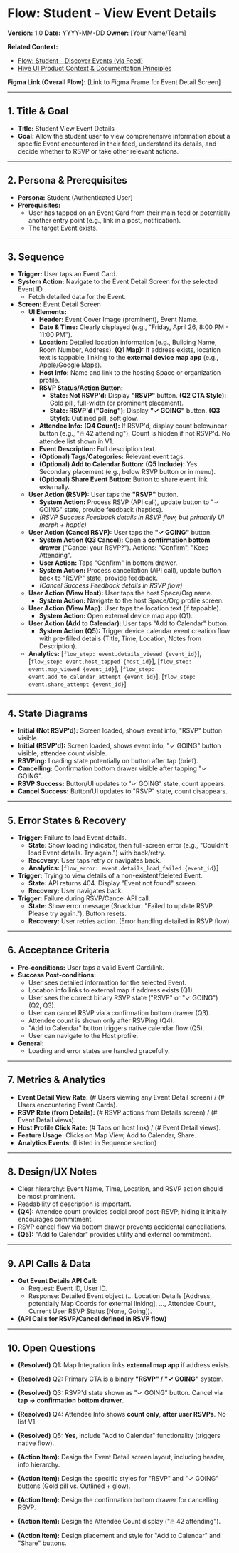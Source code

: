 # Flow: Student - View Event Details

**Version:** 1.0
**Date:** YYYY-MM-DD
**Owner:** [Your Name/Team]

**Related Context:**
*   [Flow: Student - Discover Events (via Feed)](./events_discovery.md)
*   [Hive UI Product Context & Documentation Principles](../../product_context.md)

**Figma Link (Overall Flow):** [Link to Figma Frame for Event Detail Screen]

---

## 1. Title & Goal

*   **Title:** Student View Event Details
*   **Goal:** Allow the student user to view comprehensive information about a specific Event encountered in their feed, understand its details, and decide whether to RSVP or take other relevant actions.

---

## 2. Persona & Prerequisites

*   **Persona:** Student (Authenticated User)
*   **Prerequisites:**
    *   User has tapped on an Event Card from their main feed or potentially another entry point (e.g., link in a post, notification).
    *   The target Event exists.

---

## 3. Sequence

*   **Trigger:** User taps an Event Card.
*   **System Action:** Navigate to the Event Detail Screen for the selected Event ID.
    *   Fetch detailed data for the Event.
*   **Screen:** Event Detail Screen
    *   **UI Elements:**
        *   **Header:** Event Cover Image (prominent), Event Name.
        *   **Date & Time:** Clearly displayed (e.g., "Friday, April 26, 8:00 PM - 11:00 PM").
        *   **Location:** Detailed location information (e.g., Building Name, Room Number, Address). **(Q1 Map):** If address exists, location text is tappable, linking to the **external device map app** (e.g., Apple/Google Maps).
        *   **Host Info:** Name and link to the hosting Space or organization profile.
        *   **RSVP Status/Action Button:**
            *   **State: Not RSVP'd:** Display **"RSVP"** button. **(Q2 CTA Style):** Gold pill, full-width (or prominent placement).
            *   **State: RSVP'd ("Going"):** Display **"✓ GOING"** button. **(Q3 Style):** Outlined pill, soft glow.
        *   **Attendee Info:** **(Q4 Count):** If RSVP'd, display count below/near button (e.g., "🔥 42 attending"). Count is hidden if not RSVP'd. No attendee list shown in V1.
        *   **Event Description:** Full description text.
        *   **(Optional) Tags/Categories:** Relevant event tags.
        *   **(Optional) Add to Calendar Button:** **(Q5 Include):** Yes. Secondary placement (e.g., below RSVP button or in menu).
        *   **(Optional) Share Event Button:** Button to share event link externally.
    *   **User Action (RSVP):** User taps the **"RSVP"** button.
        *   **System Action:** Process RSVP (API call), update button to "✓ GOING" state, provide feedback (haptics).
        *   *(RSVP Success Feedback details in RSVP flow, but primarily UI morph + haptic)*
    *   **User Action (Cancel RSVP):** User taps the **"✓ GOING"** button.
        *   **System Action (Q3 Cancel):** Open a **confirmation bottom drawer** ("Cancel your RSVP?"). Actions: "Confirm", "Keep Attending".
        *   **User Action:** Taps "Confirm" in bottom drawer.
        *   **System Action:** Process cancellation (API call), update button back to "RSVP" state, provide feedback.
        *   *(Cancel Success Feedback details in RSVP flow)*
    *   **User Action (View Host):** User taps the host Space/Org name.
        *   **System Action:** Navigate to the host Space/Org profile screen.
    *   **User Action (View Map):** User taps the location text (if tappable).
        *   **System Action:** Open external device map app (Q1).
    *   **User Action (Add to Calendar):** User taps "Add to Calendar" button.
        *   **System Action (Q5):** Trigger device calendar event creation flow with pre-filled details (Title, Time, Location, Notes from Description).
    *   **Analytics:** [`flow_step: event.details_viewed {event_id}`], [`flow_step: event.host_tapped {host_id}`], [`flow_step: event.map_viewed {event_id}`], [`flow_step: event.add_to_calendar_attempt {event_id}`], [`flow_step: event.share_attempt {event_id}`]

---

## 4. State Diagrams

*   **Initial (Not RSVP'd):** Screen loaded, shows event info, "RSVP" button visible.
*   **Initial (RSVP'd):** Screen loaded, shows event info, "✓ GOING" button visible, attendee count visible.
*   **RSVPing:** Loading state potentially on button after tap (brief).
*   **Cancelling:** Confirmation bottom drawer visible after tapping "✓ GOING".
*   **RSVP Success:** Button/UI updates to "✓ GOING" state, count appears.
*   **Cancel Success:** Button/UI updates to "RSVP" state, count disappears.

---

## 5. Error States & Recovery

*   **Trigger:** Failure to load Event details.
    *   **State:** Show loading indicator, then full-screen error (e.g., "Couldn't load Event details. Try again.") with back/retry.
    *   **Recovery:** User taps retry or navigates back.
    *   **Analytics:** [`flow_error: event.details_load_failed {event_id}`]
*   **Trigger:** Trying to view details of a non-existent/deleted Event.
    *   **State:** API returns 404. Display "Event not found" screen.
    *   **Recovery:** User navigates back.
*   **Trigger:** Failure during RSVP/Cancel API call.
    *   **State:** Show error message (Snackbar: "Failed to update RSVP. Please try again."). Button resets.
    *   **Recovery:** User retries action. (Error handling detailed in RSVP flow)

---

## 6. Acceptance Criteria

*   **Pre-conditions:** User taps a valid Event Card/link.
*   **Success Post-conditions:**
    *   User sees detailed information for the selected Event.
    *   Location info links to external map if address exists (Q1).
    *   User sees the correct binary RSVP state ("RSVP" or "✓ GOING") (Q2, Q3).
    *   User can cancel RSVP via a confirmation bottom drawer (Q3).
    *   Attendee count is shown only after RSVPing (Q4).
    *   "Add to Calendar" button triggers native calendar flow (Q5).
    *   User can navigate to the Host profile.
*   **General:**
    *   Loading and error states are handled gracefully.

---

## 7. Metrics & Analytics

*   **Event Detail View Rate:** (# Users viewing any Event Detail screen) / (# Users encountering Event Cards).
*   **RSVP Rate (from Details):** (# RSVP actions from Details screen) / (# Event Detail views).
*   **Host Profile Click Rate:** (# Taps on host link) / (# Event Detail views).
*   **Feature Usage:** Clicks on Map View, Add to Calendar, Share.
*   **Analytics Events:** (Listed in Sequence section)

---

## 8. Design/UX Notes

*   Clear hierarchy: Event Name, Time, Location, and RSVP action should be most prominent.
*   Readability of description is important.
*   **(Q4):** Attendee count provides social proof post-RSVP; hiding it initially encourages commitment.
*   RSVP cancel flow via bottom drawer prevents accidental cancellations.
*   **(Q5):** "Add to Calendar" provides utility and external commitment.

---

## 9. API Calls & Data

*   **Get Event Details API Call:**
    *   Request: Event ID, User ID.
    *   Response: Detailed Event object (... Location Details [Address, potentially Map Coords for external linking], ..., Attendee Count, Current User RSVP Status [None, Going]).
*   **(API Calls for RSVP/Cancel defined in RSVP flow)**

---

## 10. Open Questions

*   **(Resolved)** Q1: Map Integration links **external map app** if address exists.
*   **(Resolved)** Q2: Primary CTA is a binary **"RSVP" / "✓ GOING"** system.
*   **(Resolved)** Q3: RSVP'd state shown as "✓ GOING" button. Cancel via **tap -> confirmation bottom drawer**.
*   **(Resolved)** Q4: Attendee Info shows **count only**, **after user RSVPs**. No list V1.
*   **(Resolved)** Q5: **Yes**, include "Add to Calendar" functionality (triggers native flow).

*   **(Action Item):** Design the Event Detail screen layout, including header, info hierarchy.
*   **(Action Item):** Design the specific styles for "RSVP" and "✓ GOING" buttons (Gold pill vs. Outlined + glow).
*   **(Action Item):** Design the confirmation bottom drawer for cancelling RSVP.
*   **(Action Item):** Design the Attendee Count display ("🔥 42 attending").
*   **(Action Item):** Design placement and style for "Add to Calendar" and "Share" buttons. 